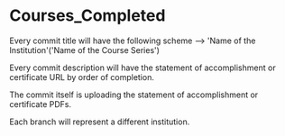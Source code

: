 # Courses_Completed

Every commit title will have the following scheme --> 'Name of the Institution'('Name of the Course Series')

Every commit description will have the statement of accomplishment or certificate URL by order of completion.

The commit itself is uploading the statement of accomplishment or certificate PDFs.

Each branch will represent a different institution.

